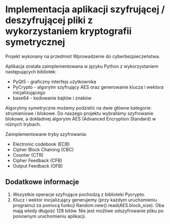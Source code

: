 # Implementacja aplikacji szyfrującej / deszyfrującej pliki z wykorzystaniem kryptografii symetrycznej

Projekt wykonany na przedmiot Wprowadzenie do cyberbezpieczeństwa.

Aplikacja została zaimplementowana w języku Python z wykorzystaniem następujących bibliotek: 
* PyQt5 - graficzny interfejs użytkownika 
* PyCrypto - algorytm szyfrujący AES oraz generowanie klucza i wektora inicjalizującego 
* base64 - kodowanie bajtów i znaków

Algorytmy symetryczne możemy podzielić na dwie główne kategorie: strumieniowe i blokowe. Do naszego projektu wybraliśmy szyfrowanie blokowe, a dokładniej algorytm AES (Advanced Encryption Standard) w różnych trybach.

Zaimplementowane tryby szyfrowania:
- Electronic codebook (ECB)
- Cipher Block Chaining (CBC)
- Counter (CTR)
- Cipher Feedback (CFB)
- Output Feedback (OFB)

## Dodatkowe informacje
1. Wszystkie operacje szyfrujące pochodzą z biblioteki Pycrypto.
2. Klucz i wektor inicjalizujący generujemy (przy każdym uruchomieniu programu) za pomocą funkcji Random.new().read(AES.block_size). Oba mają wtedy długość 128 bitów. Nie jest możliwe odszyfrowanie pliku po ponownym uruchomieniu aplikacji.

